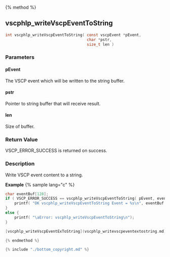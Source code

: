 
{% method %}
## vscphlp_writeVscpEventToString

```c
int vscphlp_writeVscpEventToString( const vscpEvent *pEvent, 
                                    char *pstr, 
                                    size_t len )
```

### Parameters

#### pEvent
The VSCP event which will be written to the string buffer.

#### pstr
Pointer to string buffer that will receive result.

#### len
Size of buffer.

### Return Value
VSCP_ERROR_SUCCESS is returned on success. 

### Description
Write VSCP event content to a string. 

**Example** {% sample lang="c" %}

```c
char eventBuf[128];
if ( VSCP_ERROR_SUCCESS == vscphlp_writeVscpEventToString( pEvent, eventBuf, sizeof( eventBuf )-1 ) ) {
    printf( "OK vscphlp_writeVscpEventToString Event = %s\n", eventBuf );    
}
else {
    printf( "\aError: vscphlp_writeVscpEventToString\n");
}

[vscphlp_writeVscpEventExToString](vscphlp_writevscpeventextostring.md)

{% endmethod %}

{% include "./bottom_copyright.md" %}
